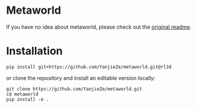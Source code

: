 # Metaworld
If you have no idea about metaworld, please check out the [original readme](README.md).

# Installation
```
pip install git+https://github.com/YanjieZe/metaworld.git@rl3d
```

or clone the repository and install an editable version locally:

```
git clone https://github.com/YanjieZe/metaworld.git
cd metaworld
pip install -e .
```
